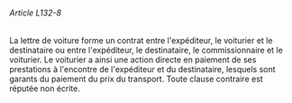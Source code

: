 ###### Article L132-8

La lettre de voiture forme un contrat entre l'expéditeur, le voiturier et le destinataire ou entre l'expéditeur, le destinataire, le commissionnaire et le voiturier. Le voiturier a ainsi une action directe en paiement de ses prestations à l'encontre de l'expéditeur et du destinataire, lesquels sont garants du paiement du prix du transport. Toute clause contraire est réputée non écrite.

